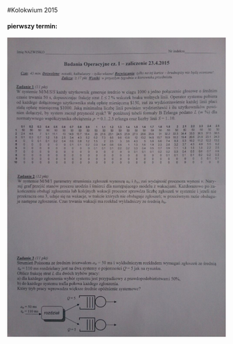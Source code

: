 #Kolokwium 2015

#### pierwszy termin:

![2015-04-23.jpg](pierwszy-termin/2015-04-23.jpg "2015-04-23.jpg")

